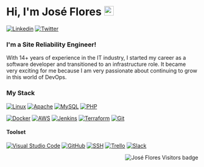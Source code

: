 # Hi, I'm José Flores <a href="#"><img src="https://media.giphy.com/media/hvRJCLFzcasrR4ia7z/giphy.gif" width="25px"></a>

[![Linkedin](https://img.shields.io/badge/-josefloressv-0A66C2?style=flat&logo=linkedin&logoColor=white)](https://www.linkedin.com/in/josefloressv)
[![Twitter](https://img.shields.io/badge/-josefloressv-1DA1F2?style=flat&logo=twitter&logoColor=white)](https://www.twitter.com/josefloressv)


### I'm a Site Reliability Engineer!
With 14+ years of experience in the IT industry, I started my career as a software developer and transitioned to an infrastructure role. It became very exciting for me because I am very passionate about continuing to grow in this world of DevOps.

### My Stack
<a href="#"><img src="https://img.shields.io/badge/-Linux-FCC624?style=flat&logo=linux&logoColor=white" alt="Linux" /></a>
<a href="#"><img src="https://img.shields.io/badge/-Apache-D22128?style=flat&logo=apache&logoColor=white" alt="Apache" /></a>
<a href="#"><img src="https://img.shields.io/badge/-MySQL-4479A1?style=flat&logo=mysql&logoColor=white" alt="MySQL" /></a>
<a href="#"><img src="https://img.shields.io/badge/-PHP-777BB4?style=flat&logo=php&logoColor=white" alt="PHP" /></a>

<a href="#"><img src="https://img.shields.io/badge/-Docker-2496ED?style=flat&logo=docker&logoColor=white" alt="Docker" /></a>
<a href="#"><img src="https://img.shields.io/badge/-AWS-232F3E?style=flat&logo=aws&logoColor=white" alt="AWS" /></a>
<a href="#"><img src="https://img.shields.io/badge/-Jenkins-D24939?style=flat&logo=jenkins&logoColor=white" alt="Jenkins" /></a>
<a href="#"><img src="https://img.shields.io/badge/-Terraform-7B42BC?style=flat&logo=terraform&logoColor=white" alt="Terraform" /></a>
<a href="#"><img src="https://img.shields.io/badge/-Git-F05032?style=flat&logo=git&logoColor=white" alt="Git" /></a>

#### Toolset
<a href="#"><img src="https://img.shields.io/badge/-VSCode-007ACC?style=flat&logo=visual-studio-code&logoColor=white" alt="Visual Studio Code" /></a>
<a href="#"><img src="https://img.shields.io/badge/-Github-181717?style=flat&logo=github&logoColor=white" alt="GitHub" /></a>
<a href="#"><img src="https://img.shields.io/badge/-SSH-4D4D4D?style=flat&logo=windowsterminal&logoColor=white" alt="SSH" /></a>
<a href="#"><img src="https://img.shields.io/badge/-Trello-0079BF?style=flat&logo=trello&logoColor=white" alt="Trello" /></a>
<a href="#"><img src="https://img.shields.io/badge/-Slack-4A154B?style=flat&logo=slack&logoColor=white" alt="Slack" /></a>

<a href="#"><img align="right" src="https://badges.pufler.dev/visits/josefloressv/josefloressv?color=yellow" alt="José Flores Visitors badge" /></a>
